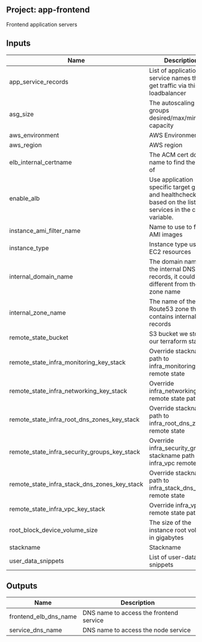## Project: app-frontend

Frontend application servers

## Inputs

| Name | Description | Type | Default | Required |
|------|-------------|:----:|:-----:|:-----:|
| app\_service\_records | List of application service names that get traffic via this loadbalancer | list | `<list>` | no |
| asg\_size | The autoscaling groups desired/max/min capacity | string | `"3"` | no |
| aws\_environment | AWS Environment | string | n/a | yes |
| aws\_region | AWS region | string | `"eu-west-1"` | no |
| elb\_internal\_certname | The ACM cert domain name to find the ARN of | string | n/a | yes |
| enable\_alb | Use application specific target groups and healthchecks based on the list of services in the cname variable. | string | `"false"` | no |
| instance\_ami\_filter\_name | Name to use to find AMI images | string | `""` | no |
| instance\_type | Instance type used for EC2 resources | string | `"m5.xlarge"` | no |
| internal\_domain\_name | The domain name of the internal DNS records, it could be different from the zone name | string | n/a | yes |
| internal\_zone\_name | The name of the Route53 zone that contains internal records | string | n/a | yes |
| remote\_state\_bucket | S3 bucket we store our terraform state in | string | n/a | yes |
| remote\_state\_infra\_monitoring\_key\_stack | Override stackname path to infra_monitoring remote state | string | `""` | no |
| remote\_state\_infra\_networking\_key\_stack | Override infra_networking remote state path | string | `""` | no |
| remote\_state\_infra\_root\_dns\_zones\_key\_stack | Override stackname path to infra_root_dns_zones remote state | string | `""` | no |
| remote\_state\_infra\_security\_groups\_key\_stack | Override infra_security_groups stackname path to infra_vpc remote state | string | `""` | no |
| remote\_state\_infra\_stack\_dns\_zones\_key\_stack | Override stackname path to infra_stack_dns_zones remote state | string | `""` | no |
| remote\_state\_infra\_vpc\_key\_stack | Override infra_vpc remote state path | string | `""` | no |
| root\_block\_device\_volume\_size | The size of the instance root volume in gigabytes | string | `"60"` | no |
| stackname | Stackname | string | n/a | yes |
| user\_data\_snippets | List of user-data snippets | list | n/a | yes |

## Outputs

| Name | Description |
|------|-------------|
| frontend\_elb\_dns\_name | DNS name to access the frontend service |
| service\_dns\_name | DNS name to access the node service |

